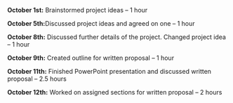 <b>October 1st:</b> Brainstormed project ideas – 1 hour

<b>October 5th:</b>Discussed project ideas and agreed on one – 1 hour

<b>October 8th:</b> Discussed further details of the project. Changed project idea – 1 hour 

<b>October 9th:</b> Created outline for written proposal – 1 hour

<b>October 11th:</b> Finished PowerPoint presentation and discussed written proposal – 2.5 hours

<b>October 12th:</b> Worked on assigned sections for written proposal – 2 hours
